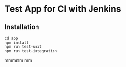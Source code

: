 # Test App for CI with Jenkins

## Installation

```
cd app
npm install
npm run test-unit
npm run test-integration
```
mmmmm
mm
